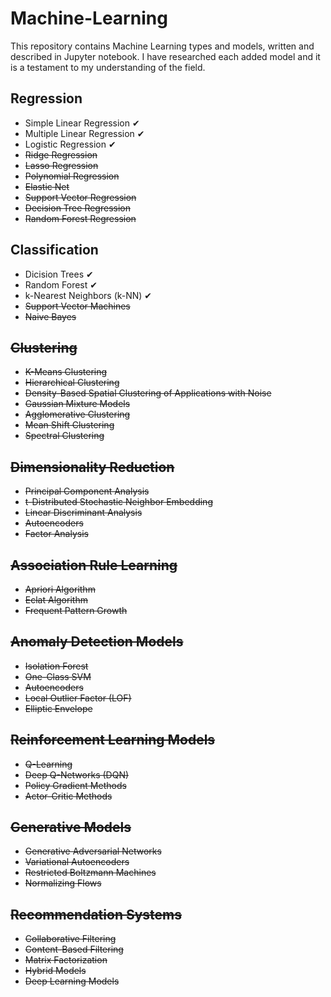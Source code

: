 # Machine-Learning

This repository contains Machine Learning types and models, written and described in Jupyter notebook. I have researched each added model and it is a testament to my understanding of the field.

## **Regression**

- Simple Linear Regression ✔
- Multiple Linear Regression ✔
- Logistic Regression ✔
- ~~Ridge Regression~~
- ~~Lasso Regression~~
- ~~Polynomial Regression~~
- ~~Elastic Net~~
- ~~Support Vector Regression~~
- ~~Decision Tree Regression~~
- ~~Random Forest Regression~~

## **Classification**

- Dicision Trees ✔
- Random Forest ✔
- k-Nearest Neighbors (k-NN) ✔
- ~~Support Vector Machines~~
- ~~Naive Bayes~~

## **~~Clustering~~**

- ~~K-Means Clustering~~
- ~~Hierarchical Clustering~~
- ~~Density-Based Spatial Clustering of Applications with Noise~~
- ~~Gaussian Mixture Models~~
- ~~Agglomerative Clustering~~
- ~~Mean Shift Clustering~~
- ~~Spectral Clustering~~

## ~~Dimensionality Reduction~~

- ~~Principal Component Analysis~~
- ~~t-Distributed Stochastic Neighbor Embedding~~
- ~~Linear Discriminant Analysis~~
- ~~Autoencoders~~
- ~~Factor Analysis~~

## ~~Association Rule Learning~~

- ~~Apriori Algorithm~~
- ~~Eclat Algorithm~~
- ~~Frequent Pattern Growth~~

## ~~Anomaly Detection Models~~

- ~~Isolation Forest~~
- ~~One-Class SVM~~
- ~~Autoencoders~~
- ~~Local Outlier Factor (LOF)~~
- ~~Elliptic Envelope~~

## ~~Reinforcement Learning Models~~

- ~~Q-Learning~~
- ~~Deep Q-Networks (DQN)~~
- ~~Policy Gradient Methods~~
- ~~Actor-Critic Methods~~

## ~~Generative Models~~

- ~~Generative Adversarial Networks~~
- ~~Variational Autoencoders~~
- ~~Restricted Boltzmann Machines~~
- ~~Normalizing Flows~~

## ~~Recommendation Systems~~

- ~~Collaborative Filtering~~
- ~~Content-Based Filtering~~
- ~~Matrix Factorization~~
- ~~Hybrid Models~~
- ~~Deep Learning Models~~
